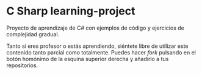 # C Sharp learning-project
Proyecto de aprendizaje de C# con ejemplos de código y ejercicios de complejidad gradual.

Tanto si eres profesor o estás aprendiendo, siéntete libre de utilizar este contenido tanto parcial como totalmente. Puedes hacer *fork* pulsando en el botón homónimo de la esquina superior derecha y añadirlo a tus repositorios.

